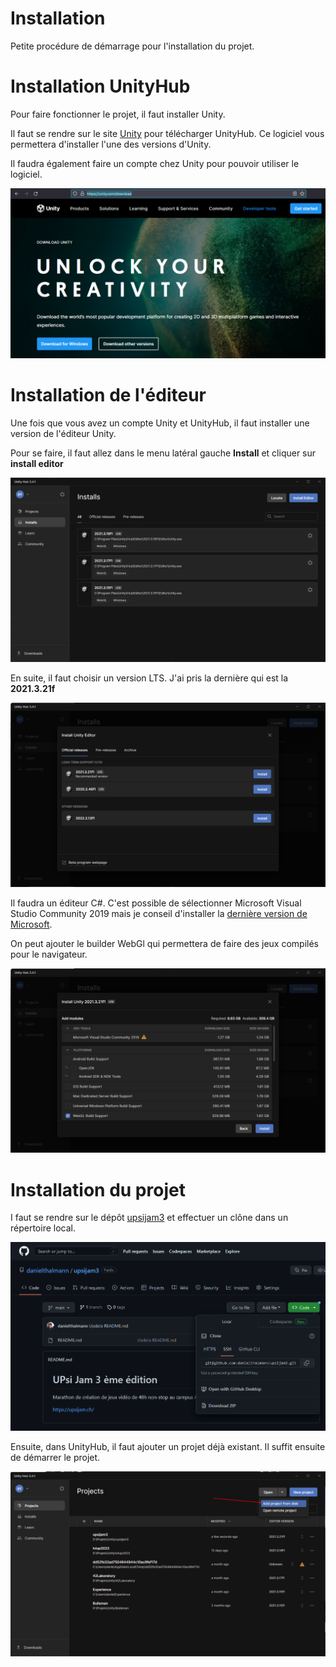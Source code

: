 # Installation

Petite procédure de démarrage pour l'installation du projet.

# Installation UnityHub

Pour faire fonctionner le projet, il faut installer Unity. 

Il faut se rendre sur le site [Unity](https://unity.com/fr/download) pour télécharger UnityHub. Ce logiciel vous permettera d'installer l'une des versions d'Unity.

Il faudra également faire un compte chez Unity pour pouvoir utiliser le logiciel.

<img src="images/install-start.png">

# Installation de l'éditeur

Une fois que vous avez un compte Unity et UnityHub, il faut installer une version de l'éditeur Unity.

Pour se faire, il faut allez dans le menu latéral gauche __Install__ et cliquer sur __install editor__

<img src="images/install-editor.png">

En suite, il faut choisir un version LTS. J'ai pris la dernière qui est la __2021.3.21f__

<img src="images/install-editor-release.png">

Il faudra un éditeur C#. C'est possible de sélectionner Microsoft Visual Studio Community 2019 mais je conseil d'installer la [dernière version de Microsoft](https://visualstudio.microsoft.com/fr/vs/community/).

On peut ajouter le builder WebGl qui permettera de faire des jeux compilés pour le navigateur.

<img src="images/install-editor-selection.png">


# Installation du projet

I faut se rendre sur le dépôt [upsijam3](https://github.com/danielthalmann/upsijam3) et effectuer un clône dans un répertoire local.




<img src="images/clone-repot.png">


Ensuite, dans UnityHub, il faut ajouter un projet déjà existant. Il suffit ensuite de démarrer le projet.


<img src="images/add-project.png">
